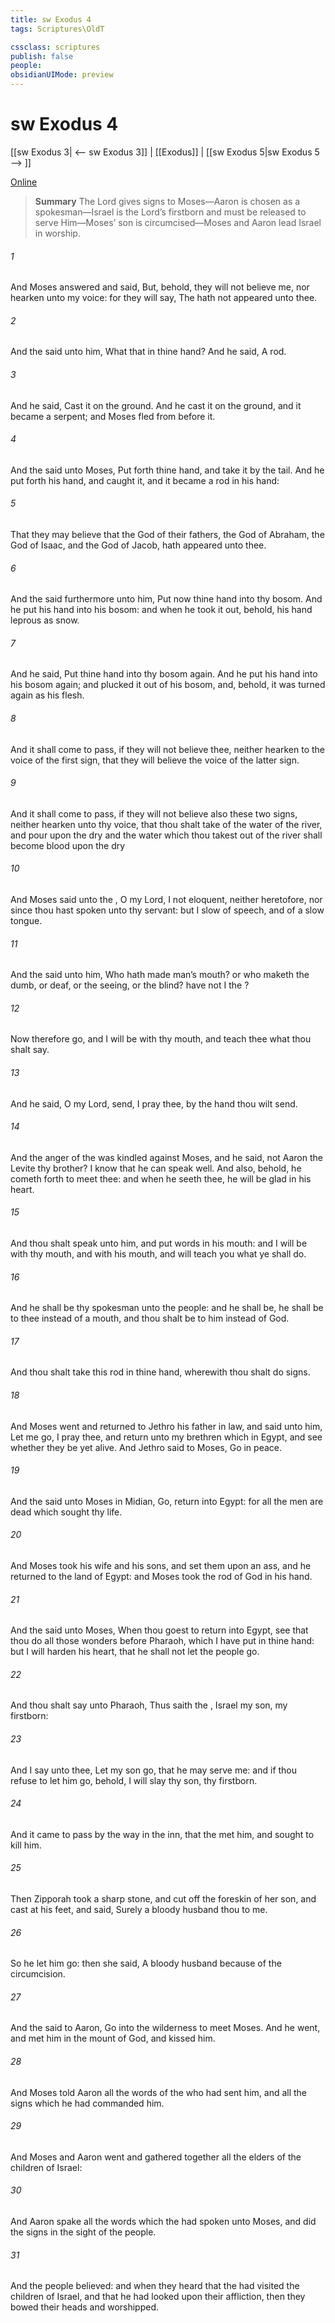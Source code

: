 ```yaml
---
title: sw Exodus 4
tags: Scriptures\OldT

cssclass: scriptures
publish: false
people:
obsidianUIMode: preview
---
```


# sw Exodus 4
[[sw Exodus 3| <-- sw Exodus 3]] | [[Exodus]] | [[sw Exodus 5|sw Exodus 5 --> ]]

[Online](https://churchofjesuschrist.org/study/scriptures/ot/ex/4?lang=eng)

> __Summary__
The Lord gives signs to Moses—Aaron is chosen as a spokesman—Israel is the Lord’s firstborn and must be released to serve Him—Moses’ son is circumcised—Moses and Aaron lead Israel in worship.

###### 1 
And Moses answered and said, But, behold, they will not believe me, nor hearken unto my voice: for they will say, The  hath not appeared unto thee.

###### 2 
And the  said unto him, What  that in thine hand? And he said, A rod.

###### 3 
And he said, Cast it on the ground. And he cast it on the ground, and it became a serpent; and Moses fled from before it.

###### 4 
And the  said unto Moses, Put forth thine hand, and take it by the tail. And he put forth his hand, and caught it, and it became a rod in his hand:

###### 5 
That they may believe that the  God of their fathers, the God of Abraham, the God of Isaac, and the God of Jacob, hath appeared unto thee.

###### 6 
And the  said furthermore unto him, Put now thine hand into thy bosom. And he put his hand into his bosom: and when he took it out, behold, his hand  leprous as snow.

###### 7 
And he said, Put thine hand into thy bosom again. And he put his hand into his bosom again; and plucked it out of his bosom, and, behold, it was turned again as his  flesh.

###### 8 
And it shall come to pass, if they will not believe thee, neither hearken to the voice of the first sign, that they will believe the voice of the latter sign.

###### 9 
And it shall come to pass, if they will not believe also these two signs, neither hearken unto thy voice, that thou shalt take of the water of the river, and pour  upon the dry  and the water which thou takest out of the river shall become blood upon the dry 

###### 10 
And Moses said unto the , O my Lord, I  not eloquent, neither heretofore, nor since thou hast spoken unto thy servant: but I  slow of speech, and of a slow tongue.

###### 11 
And the  said unto him, Who hath made man’s mouth? or who maketh the dumb, or deaf, or the seeing, or the blind? have not I the ?

###### 12 
Now therefore go, and I will be with thy mouth, and teach thee what thou shalt say.

###### 13 
And he said, O my Lord, send, I pray thee, by the hand  thou wilt send.

###### 14 
And the anger of the  was kindled against Moses, and he said,  not Aaron the Levite thy brother? I know that he can speak well. And also, behold, he cometh forth to meet thee: and when he seeth thee, he will be glad in his heart.

###### 15 
And thou shalt speak unto him, and put words in his mouth: and I will be with thy mouth, and with his mouth, and will teach you what ye shall do.

###### 16 
And he shall be thy spokesman unto the people: and he shall be,  he shall be to thee instead of a mouth, and thou shalt be to him instead of God.

###### 17 
And thou shalt take this rod in thine hand, wherewith thou shalt do signs.

###### 18 
And Moses went and returned to Jethro his father in law, and said unto him, Let me go, I pray thee, and return unto my brethren which  in Egypt, and see whether they be yet alive. And Jethro said to Moses, Go in peace.

###### 19 
And the  said unto Moses in Midian, Go, return into Egypt: for all the men are dead which sought thy life.

###### 20 
And Moses took his wife and his sons, and set them upon an ass, and he returned to the land of Egypt: and Moses took the rod of God in his hand.

###### 21 
And the  said unto Moses, When thou goest to return into Egypt, see that thou do all those wonders before Pharaoh, which I have put in thine hand: but I will harden his heart, that he shall not let the people go.

###### 22 
And thou shalt say unto Pharaoh, Thus saith the , Israel  my son,  my firstborn:

###### 23 
And I say unto thee, Let my son go, that he may serve me: and if thou refuse to let him go, behold, I will slay thy son,  thy firstborn.

###### 24 
And it came to pass by the way in the inn, that the  met him, and sought to kill him.

###### 25 
Then Zipporah took a sharp stone, and cut off the foreskin of her son, and cast  at his feet, and said, Surely a bloody husband  thou to me.

###### 26 
So he let him go: then she said, A bloody husband  because of the circumcision.

###### 27 
And the  said to Aaron, Go into the wilderness to meet Moses. And he went, and met him in the mount of God, and kissed him.

###### 28 
And Moses told Aaron all the words of the  who had sent him, and all the signs which he had commanded him.

###### 29 
And Moses and Aaron went and gathered together all the elders of the children of Israel:

###### 30 
And Aaron spake all the words which the  had spoken unto Moses, and did the signs in the sight of the people.

###### 31 
And the people believed: and when they heard that the  had visited the children of Israel, and that he had looked upon their affliction, then they bowed their heads and worshipped.

